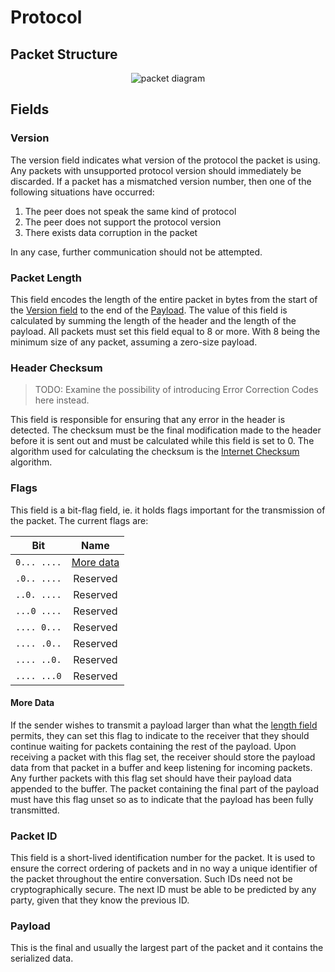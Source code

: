 # Protocol

## Packet Structure

<div align="center">
  <picture>
    <source media="(prefers-color-scheme: light)" srcset="./assets/packet-diagram-light.svg">
    <source media="(prefers-color-scheme: dark)" srcset="./assets/packet-diagram-dark.svg">
    <img alt="packet diagram">
  </picture>
</div>

## Fields

### Version

The version field indicates what version of the protocol the packet is using. Any packets with unsupported protocol version should immediately be discarded. If a packet has a mismatched version number, then one of the following situations have occurred:

1. The peer does not speak the same kind of protocol
2. The peer does not support the protocol version
3. There exists data corruption in the packet

In any case, further communication should not be attempted.

### Packet Length

This field encodes the length of the entire packet in bytes from the start of the [Version field](#version) to the end of the [Payload](#payload). The value of this field is calculated by summing the length of  the header and the length of the payload. All packets must set this field equal to 8 or more. With 8 being the minimum size of any packet, assuming a zero-size payload.

### Header Checksum

> TODO: Examine the possibility of introducing Error Correction Codes here instead.

This field is responsible for ensuring that any error in the header is detected. The checksum must be the final modification made to the header before it is sent out and must be calculated while this field is set to 0. The algorithm used for calculating the checksum is the [Internet Checksum](https://en.wikipedia.org/wiki/Internet_checksum) algorithm.

### Flags

This field is a bit-flag field, ie. it holds flags important for the transmission of the packet. The current flags are:

|     Bit     |          Name           |
|:-----------:|:-----------------------:|
| `0... ....` | [More data](#more-data) |
| `.0.. ....` |        Reserved         |
| `..0. ....` |        Reserved         |
| `...0 ....` |        Reserved         |
| `.... 0...` |        Reserved         |
| `.... .0..` |        Reserved         |
| `.... ..0.` |        Reserved         |
| `.... ...0` |        Reserved         |

#### More Data

If the sender wishes to transmit a payload larger than what the [length field](#packet-length) permits, they can set this flag to indicate to the receiver that they should continue waiting for packets containing the rest of the payload. Upon receiving a packet with this flag set, the receiver should store the payload data from that packet in a buffer and keep listening for incoming packets. Any further packets with this flag set should have their payload data appended to the buffer. The packet containing the final part of the payload must have this flag unset so as to indicate that the payload has been fully transmitted.

### Packet ID

This field is a short-lived identification number for the packet. It is used to ensure the correct ordering of packets and in no way a unique identifier of the packet throughout the entire conversation. Such IDs need not be cryptographically secure. The next ID must be able to be predicted by any party, given that they know the previous ID.

### Payload

This is the final and usually the largest part of the packet and it contains the serialized data.
